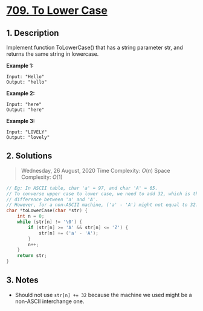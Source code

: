 # [709. To Lower Case](https://leetcode.com/problems/to-lower-case)

## 1. Description

Implement function ToLowerCase() that has a string parameter str, and returns the same string in lowercase.

**Example 1:**

```
Input: "Hello"
Output: "hello"
```

**Example 2:**

```
Input: "here"
Output: "here"
```

**Example 3:**

```
Input: "LOVELY"
Output: "lovely"
```

## 2. Solutions

> Wednesday, 26 August, 2020
> Time Complexity: $O(n)$
> Space Complexity: $O(1)$

```C
// Eg: In ASCII table, char 'a' = 97, and char 'A' = 65.
// To converse upper case to lower case, we need to add 32, which is the
// difference between 'a' and 'A'.
// However, for a non-ASCII machine, ('a' - 'A') might not equal to 32.
char *toLowerCase(char *str) {
    int n = 0;
    while (str[n] != '\0') {
        if (str[n] >= 'A' && str[n] <= 'Z') {
            str[n] += ('a' - 'A');
        }
        n++;
    }
    return str;
}
```

## 3. Notes

- Should not use `str[n] += 32` because the machine we used might be a non-ASCII interchange one.
